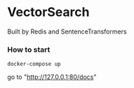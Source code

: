 # VectorSearch
Built by Redis and SentenceTransformers

### How to start
```
docker-compose up
```
go to "http://127.0.0.1:80/docs"

